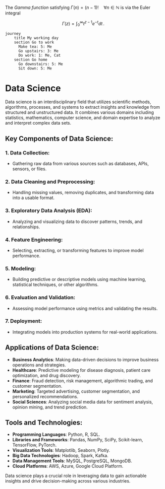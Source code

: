 The *Gamma function* satisfying $\Gamma(n) = (n-1)!\quad\forall n\in\mathbb N$ is via the Euler integral

$$
\Gamma(z) = \int_0^\infty t^{z-1}e^{-t}dt\,.
$$

```mermaid
journey
    title My working day
    section Go to work
      Make tea: 5: Me
      Go upstairs: 3: Me
      Do work: 1: Me, Cat
    section Go home
      Go downstairs: 5: Me
      Sit down: 5: Me
```



# Data Science

Data science is an interdisciplinary field that utilizes scientific methods, algorithms, processes, and systems to extract insights and knowledge from structured and unstructured data. It combines various domains including statistics, mathematics, computer science, and domain expertise to analyze and interpret complex data sets.

## Key Components of Data Science:

### 1. Data Collection:
   - Gathering raw data from various sources such as databases, APIs, sensors, or files.

### 2. Data Cleaning and Preprocessing:
   - Handling missing values, removing duplicates, and transforming data into a usable format.

### 3. Exploratory Data Analysis (EDA):
   - Analyzing and visualizing data to discover patterns, trends, and relationships.

### 4. Feature Engineering:
   - Selecting, extracting, or transforming features to improve model performance.

### 5. Modeling:
   - Building predictive or descriptive models using machine learning, statistical techniques, or other algorithms.

### 6. Evaluation and Validation:
   - Assessing model performance using metrics and validating the results.

### 7. Deployment:
   - Integrating models into production systems for real-world applications.

## Applications of Data Science:

- **Business Analytics**: Making data-driven decisions to improve business operations and strategies.
- **Healthcare**: Predictive modeling for disease diagnosis, patient care optimization, and drug discovery.
- **Finance**: Fraud detection, risk management, algorithmic trading, and customer segmentation.
- **Marketing**: Targeted advertising, customer segmentation, and personalized recommendations.
- **Social Sciences**: Analyzing social media data for sentiment analysis, opinion mining, and trend prediction.

## Tools and Technologies:

- **Programming Languages**: Python, R, SQL.
- **Libraries and Frameworks**: Pandas, NumPy, SciPy, Scikit-learn, TensorFlow, PyTorch.
- **Visualization Tools**: Matplotlib, Seaborn, Plotly.
- **Big Data Technologies**: Hadoop, Spark, Kafka.
- **Data Management Tools**: MySQL, PostgreSQL, MongoDB.
- **Cloud Platforms**: AWS, Azure, Google Cloud Platform.

Data science plays a crucial role in leveraging data to gain actionable insights and drive decision-making across various industries.
